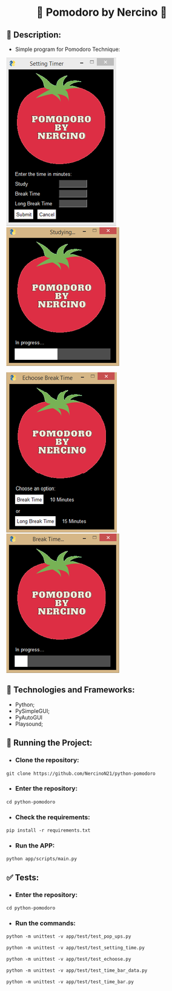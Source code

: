<h1 align="center">🍅 Pomodoro by Nercino 🍅</h1>

## 📝 Description:

- Simple program for Pomodoro Technique:


<img src='image-readme/SettingTimer.PNG'> <img src='image-readme/Studying.PNG'>

<img src='image-readme/EchooseBreakTime.PNG'> <img src='image-readme/BreakTime.PNG'> 

## 🔧 Technologies and Frameworks:
- Python;
- PySimpleGUI;
- PyAutoGUI
- Playsound;

## 🚀 Running the Project:

- ### Clone the repository:
```
git clone https://github.com/NercinoN21/python-pomodoro
```

- ### Enter the repository:
```
cd python-pomodoro
```

- ### Check the requirements:
```
pip install -r requirements.txt
```

- ### Run the APP:
```
python app/scripts/main.py
```

## ✅ Tests:

- ### Enter the repository:
```
cd python-pomodoro
```

- ### Run the commands:
```
python -m unittest -v app/test/test_pop_ups.py
```
```
python -m unittest -v app/test/test_setting_time.py
```
```
python -m unittest -v app/test/test_echoose.py 
```
```
python -m unittest -v app/test/test_time_bar_data.py
```
```
python -m unittest -v app/test/test_time_bar.py
```